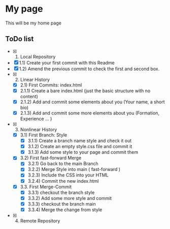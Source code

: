 # My page
This will be my home page

## ToDo list
 - [X] 1. Local Repository 
  - [X] 1.1) Create your first commit with this Readme
  - [X] 1.2) Amend the previous commit to check the first and second box.
- [X] 2. Linear History 
  - [X] 2.1) First Commits: index.html
  - [X] 2.1.1) Create a bare index.html (just the basic structure with no content)
  - [X] 2.1.2) Add and commit some elements about you (Your name, a short bio)
  - [X] 2.1.3) Add and commit some more elements about you (Formation, Experience ... )
- [X] 3. Nonlinear History 
  - [X] 3.1) First Branch: Style
    - [X] 3.1.1) Create a branch name style and check it out
    - [X] 3.1.2) Create an empty style.css file and commit it
    - [X] 3.1.3) Add some style to your page and commit them
  - [X] 3.2) First fast-forward Merge
    - [X] 3.2.1) Go back to the main Branch
    - [X] 3.2.2) Merge Style into main ( fast-forward )
    - [X] 3.2.3) Include the CSS into your HTML
    - [X] 3.2.4) Commit the new index.html
  - [X] 3.3. First Merge-Commit
    - [X] 3.3.1) checkout the branch style
    - [X] 3.3.2) Add some more style and commit
    - [X] 3.3.3) checkout the branch main
    - [X] 3.3.4) Merge the change from style
 - [X] 4. Remote Repository